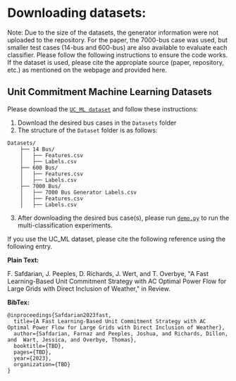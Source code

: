 # Downloading datasets:

Note: Due to the size of the datasets, the generator information were not 
uploaded to the repository. For the paper, the 7000-bus case was used, but smaller test cases (14-bus and 600-bus) are also available to evaluate each classifier. 
Please follow the following instructions
to ensure the code works. If the dataset is used,
please cite the appropiate source (paper, repository, etc.) as mentioned
on the webpage and provided here.

##  Unit Commitment Machine Learning Datasets

Please download the [`UC_ML dataset`](https://drive.google.com/drive/folders/11uTp2SuZGi_0SnKx2fxPyQPkJgO-mSO2?usp=sharing)
and follow these instructions:

1. Download the desired bus cases in the `Datasets` folder
2. The structure of the `Dataset` folder is as follows:
```
Datasets/
    ├── 14 Bus/
    │   ├── Features.csv
    │   ├── Labels.csv
    ├── 600 Bus/
    │   ├── Features.csv
    │   ├── Labels.csv
    ├── 7000 Bus/
    │   ├── 7000 Bus Generator Labels.csv
    │   ├── Features.csv
    │   ├── Labels.csv
```
3. After downloading the desired bus case(s), please run [`demo.py`](https://github.com/Advanced-Vision-and-Learning-Lab/UC_ML/blob/main/demo.py) to run the multi-classification experiments.

If you use the UC_ML dataset, please cite the following reference using the following entry.

**Plain Text:**

F. Safdarian, J. Peeples, D. Richards, J. Wert, and T. Overbye, "A Fast Learning-Based Unit Commitment Strategy with AC Optimal Power Flow for Large Grids with Direct Inclusion of Weather,"  in Review.

**BibTex:**

```
@inproceedings{Safdarian2023fast,
  title={A Fast Learning-Based Unit Commitment Strategy with AC Optimal Power Flow for Large Grids with Direct Inclusion of Weather},
  author={Safdarian, Farnaz and Peeples, Joshua, and Richards, Dillon, and  Wart, Jessica, and Overbye, Thomas},
  booktitle={TBD},
  pages={TBD},
  year={2023},
  organization={TBD}
}
```
